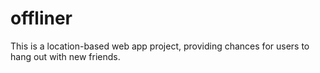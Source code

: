 # offliner
This is a location-based web app project, providing chances for users to hang out with new friends.
